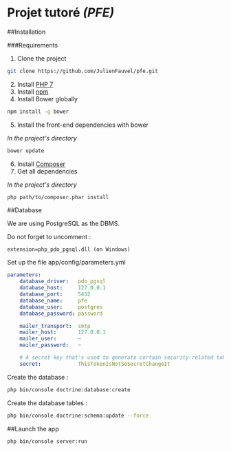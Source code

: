 Projet tutoré *(PFE)*
===


##Installation

###Requirements
1. Clone the project
```bash
git clone https://github.com/JulienFauvel/pfe.git
```

2. Install [PHP 7](https://secure.php.net/)
3. Install [npm](https://nodejs.org/en/)
4. Install Bower globally
```bash
npm install -g bower
```
5. Install the front-end dependencies with bower

*In the project's directory*
```bash
bower update
```
6. Install [Composer](https://getcomposer.org/)
7. Get all dependencies

*In the project's directory*

```bash
php path/to/composer.phar install
```

##Database

We are using PostgreSQL as the DBMS.

Do not forget to uncomment :
```
extension=php_pdo_pgsql.dll (on Windows)
```

Set up the file app/config/parameters.yml
```yml
parameters:
    database_driver:   pdo_pgsql
    database_host:     127.0.0.1
    database_port:     5432
    database_name:     pfe
    database_user:     postgres
    database_password: password

    mailer_transport:  smtp
    mailer_host:       127.0.0.1
    mailer_user:       ~
    mailer_password:   ~

    # A secret key that's used to generate certain security-related tokens
    secret:            ThisTokenIsNotSoSecretChangeIt

```

Create the database :
```bash
php bin/console doctrine:database:create
```

Create the database tables :
```bash
php bin/console doctrine:schema:update --force
```

##Launch the app
```bash
php bin/console server:run
```
